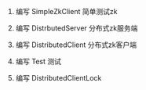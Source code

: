 1. 编写 SimpleZkClient 简单测试zk

2. 编写 DistrbutedServer 分布式zk服务端

3. 编写 DistributedClient 分布式zk客户端

4. 编写 Test 测试

5. 编写 DistributedClientLock